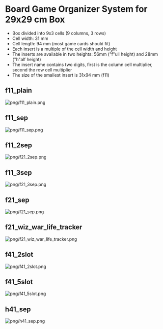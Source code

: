 
# Board Game Organizer System for 29x29 cm Box

 * Box divided into 9x3 cells (9 columns, 3 rows)
 * Cell width: 31 mm
 * Cell length: 94 mm (most game cards should fit)
 * Each insert is a multiple of the cell width and height
 * The inserts are available in two heights: 56mm ("f"ull height) and 28mm ("h"alf height) 
 * The insert name contains two digits, first is the column cell multiplier, second the row cell multiplier
 * The size of the smallest insert is 31x94 mm (f11)

## f11_plain

![png/f11_plain.png](png/f11_plain.png)

## f11_sep

![png/f11_sep.png](png/f11_sep.png)

## f11_2sep

![png/f21_2sep.png](png/f21_2sep.png)

## f11_3sep

![png/f21_3sep.png](png/f21_3sep.png)

## f21_sep

![png/f21_sep.png](png/f21_sep.png)

## f21_wiz_war_life_tracker

![png/f21_wiz_war_life_tracker.png](png/f21_wiz_war_life_tracker.png)

## f41_2slot

![png/f41_2slot.png](png/f41_2slot.png)

## f41_5slot

![png/f41_5slot.png](png/f41_5slot.png)

## h41_sep

![png/h41_sep.png](png/h41_sep.png)

